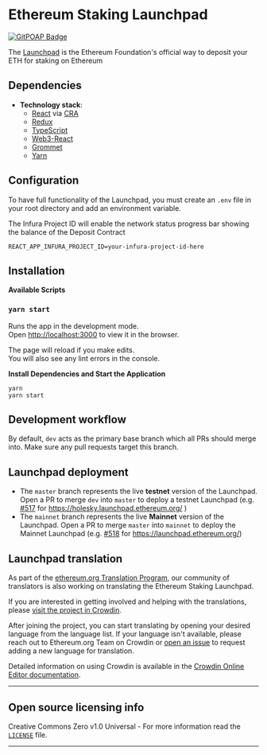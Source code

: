 # Ethereum Staking Launchpad

[![GitPOAP Badge](https://public-api.gitpoap.io/v1/repo/ethereum/staking-launchpad/badge)](https://www.gitpoap.io/gh/ethereum/staking-launchpad)

The [Launchpad](https://launchpad.ethereum.org/) is the Ethereum Foundation's official way to deposit your ETH for staking on Ethereum

## Dependencies

  - **Technology stack**: 
    - [React](https://reactjs.org/) via [CRA](https://reactjs.org/docs/create-a-new-react-app.html)
    - [Redux](https://redux.js.org/)
    - [TypeScript](https://www.typescriptlang.org/)
    - [Web3-React](https://github.com/NoahZinsmeister/web3-react)
    - [Grommet](https://v2.grommet.io/)
    - [Yarn](https://yarnpkg.com/)


## Configuration

To have full functionality of the Launchpad, you must create an `.env` file in your root directory and add an environment variable.


The Infura Project ID will enable the network status progress bar showing the balance of the Deposit Contract

```
REACT_APP_INFURA_PROJECT_ID=your-infura-project-id-here
```

## Installation

**Available Scripts**
### `yarn start`

Runs the app in the development mode.<br />
Open [http://localhost:3000](http://localhost:3000) to view it in the browser.

The page will reload if you make edits.<br />
You will also see any lint errors in the console.

**Install Dependencies and Start the Application**
```
yarn
yarn start
```

## Development workflow

By default, `dev` acts as the primary base branch which all PRs should merge into. Make sure any pull requests target this branch.

## Launchpad deployment

- The `master` branch represents the live **testnet** version of the Launchpad. Open a PR to merge `dev` into `master` to deploy a testnet Launchpad (e.g. [#517](https://github.com/ethereum/staking-launchpad/pull/517) for https://holesky.launchpad.ethereum.org/ )
- The `mainnet` branch represents the live **Mainnet** version of the Launchpad. Open a PR to merge `master` into `mainnet` to deploy the Mainnet Launchpad (e.g. [#518](https://github.com/ethereum/staking-launchpad/pull/518) for https://launchpad.ethereum.org/)

## Launchpad translation

As part of the [ethereum.org Translation Program](https://ethereum.org/en/contributing/translation-program), our community of translators is also working on translating the Ethereum Staking Launchpad.

If you are interested in getting involved and helping with the translations, please [visit the project in Crowdin](https://crowdin.com/project/launchpad-translation). 

After joining the project, you can start translating by opening your desired language from the language list. If your language isn't available, please reach out to Ethereum.org Team on Crowdin or [open an issue](https://github.com/ethereum/staking-launchpad/issues/new) to request adding a new language for translation.

Detailed information on using Crowdin is available in the [Crowdin Online Editor documentation](https://support.crowdin.com/online-editor/).

----
## Open source licensing info
Creative Commons Zero v1.0 Universal - For more information read the [`LICENSE`](./LICENSE) file.

----
